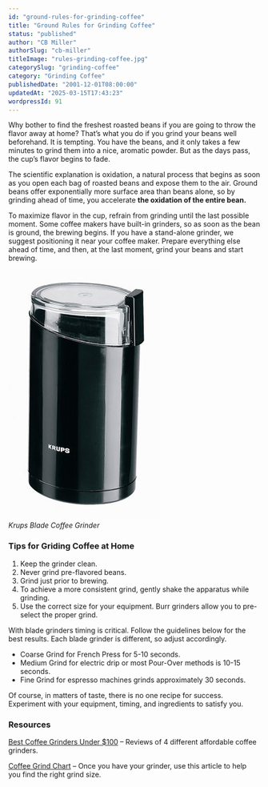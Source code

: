 ```yaml
---
id: "ground-rules-for-grinding-coffee"
title: "Ground Rules for Grinding Coffee"
status: "published"
author: "CB Miller"
authorSlug: "cb-miller"
titleImage: "rules-grinding-coffee.jpg"
categorySlug: "grinding-coffee"
category: "Grinding Coffee"
publishedDate: "2001-12-01T08:00:00"
updatedAt: "2025-03-15T17:43:23"
wordpressId: 91
---
```


Why bother to find the freshest roasted beans if you are going to throw the flavor away at home? That’s what you do if you grind your beans well beforehand. It is tempting. You have the beans, and it only takes a few minutes to grind them into a nice, aromatic powder. But as the days pass, the cup’s flavor begins to fade.

The scientific explanation is oxidation, a natural process that begins as soon as you open each bag of roasted beans and expose them to the air. Ground beans offer exponentially more surface area than beans alone, so by grinding ahead of time, you accelerate **the oxidation of the entire bean.**

To maximize flavor in the cup, refrain from grinding until the last possible moment. Some coffee makers have built-in grinders, so as soon as the bean is ground, the brewing begins. If you have a stand-alone grinder, we suggest positioning it near your coffee maker. Prepare everything else ahead of time, and then, at the last moment, grind your beans and start brewing.

![black coffee grinder](black-coffee-grinder1.jpg)  
*Krups Blade Coffee Grinder*

### Tips for Griding Coffee at Home

1.  Keep the grinder clean.
2.  Never grind pre-flavored beans.
3.  Grind just prior to brewing.
4.  To achieve a more consistent grind, gently shake the apparatus while grinding.
5.  Use the correct size for your equipment. Burr grinders allow you to pre-select the proper grind.

With blade grinders timing is critical. Follow the guidelines below for the best results. Each blade grinder is different, so adjust accordingly.

-   Coarse Grind for French Press for 5-10 seconds.
-   Medium Grind for electric drip or most Pour-Over methods is 10-15 seconds.
-   Fine Grind for espresso machines grinds approximately 30 seconds.

Of course, in matters of taste, there is no one recipe for success. Experiment with your equipment, timing, and ingredients to satisfy you.

### Resources

[Best Coffee Grinders Under $100](http://ineedcoffee.com/best-coffee-grinders-100/) – Reviews of 4 different affordable coffee grinders.

[Coffee Grind Chart](http://ineedcoffee.com/coffee-grind-chart/) – Once you have your grinder, use this article to help you find the right grind size.